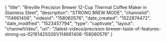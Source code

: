 {
    "title": "Breville Precision Brewer 12-Cup Thermal Coffee Maker in Stainless Steel",
    "description": "STRONG BREW MODE",
    "channelid": "114661406",
    "videoid": "158060576",
    "date_created": "1522874472",
    "date_modified": "1523457794",
    "type": "captivate",
    "layout": "channelVideo",
    "url": "\/latest-videos\/precision-brewer-taste-of-features-strong-us-021614250261\/114661406-158060576"
}